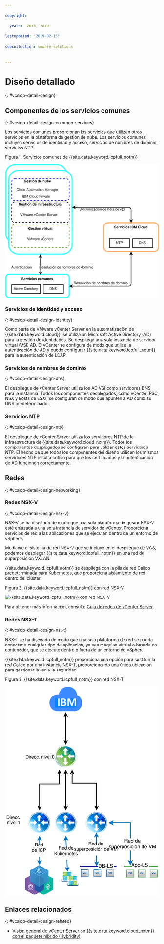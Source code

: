 ```yaml
---

copyright:

  years:  2016, 2019

lastupdated: "2019-02-15"

subcollection: vmware-solutions


---
```


# Diseño detallado
{: #vcsicp-detail-design}

## Componentes de los servicios comunes
{: #vcsicp-detail-design-common-services}

Los servicios comunes proporcionan los servicios que utilizan otros servicios en la plataforma de gestión de nube. Los servicios comunes incluyen servicios de identidad y acceso, servicios de nombres de dominio, servicios NTP.

Figura 1. Servicios comunes de {{site.data.keyword.icpfull_notm}}

![Servicios comunes de {{site.data.keyword.icpfull_notm}}](vcsicp-icp-commonservices.svg)

### Servicios de identidad y acceso
{: #vcsicp-detail-design-identity}

Como parte de VMware vCenter Server en la automatización de {{site.data.keyword.cloud}}, se utiliza un Microsoft Active Directory (AD) para la gestión de identidades. Se despliega una sola instancia de servidor virtual (VSI) AD. El vCenter se configura de modo que utilice la autenticación de AD y puede configurar {{site.data.keyword.icpfull_notm}} para la autenticación de LDAP.

###	Servicios de nombres de dominio
{: #vcsicp-detail-design-dns}

El despliegue de vCenter Server utiliza los AD VSI como servidores DNS para la instancia. Todos los componentes desplegados, como vCenter, PSC, NSX y hosts de ESXi, se configuran de modo que apunten a AD como su DNS predeterminado.

###	Servicios NTP
{: #vcsicp-detail-design-ntp}

El despliegue de vCenter Server utiliza los servidores NTP de la infraestructura de {{site.data.keyword.cloud_notm}}. Todos los componentes desplegados se configuran para utilizar estos servidores NTP. El hecho de que todos los componentes del diseño utilicen los mismos servidores NTP resulta crítico para que los certificados y la autenticación de AD funcionen correctamente.

## Redes
{: #vcsicp-detail-design-networking}

### Redes NSX-V
{: #vcsicp-detail-design-nsx-v}

NSX-V se ha diseñado de modo que una sola plataforma de gestor NSX-V esté enlazada a una sola instancia de servidor de vCenter. Proporciona servicios de red a las aplicaciones que se ejecutan dentro de un entorno de vSphere.

Mediante el sistema de red NSX-V que se incluye en el despliegue de VCS, podemos desplegar {{site.data.keyword.icpfull_notm}} en una red de superposición VXLAN.

{{site.data.keyword.icpfull_notm}} se despliega con la pila de red Calico predeterminada para Kubernetes, que proporciona aislamiento de red dentro del clúster.

Figura 2. {{site.data.keyword.icpfull_notm}} con red NSX-V

![{{site.data.keyword.icpfull_notm}} con red NSX-V](vcsicp-nsxv-networking.svg)

Para obtener más información, consulte [Guía de redes de vCenter Server](/docs/services/vmwaresolutions/archiref/vcsnsxt?topic=vmware-solutions-vcsnsxt-intro).

### Redes NSX-T
{: #vcsicp-detail-design-nst-t}

NSX-T se ha diseñado de modo que una sola plataforma de red se pueda conectar a cualquier tipo de aplicación, ya sea máquina virtual o basada en contenedor, que se ejecute dentro o fuera de un entorno de vSphere.

{{site.data.keyword.icpfull_notm}} proporciona una opción para sustituir la red Calico por una instancia NSX-T, proporcionando una única ubicación para gestionar la red y la seguridad.

Figura 3. {{site.data.keyword.icpfull_notm}} con red NSX-T

![{{site.data.keyword.icpfull_notm}} con red NSX-T](vcsicp-icp-nsxt-networking.svg)

## Enlaces relacionados
{: #vcsicp-detail-design-related}

* [Visión general de vCenter Server on {{site.data.keyword.cloud_notm}} con el paquete híbrido (Hybridity)](/docs/services/vmwaresolutions/archiref/vcs?topic=vmware-solutions-vcs-hybridity-intro)

